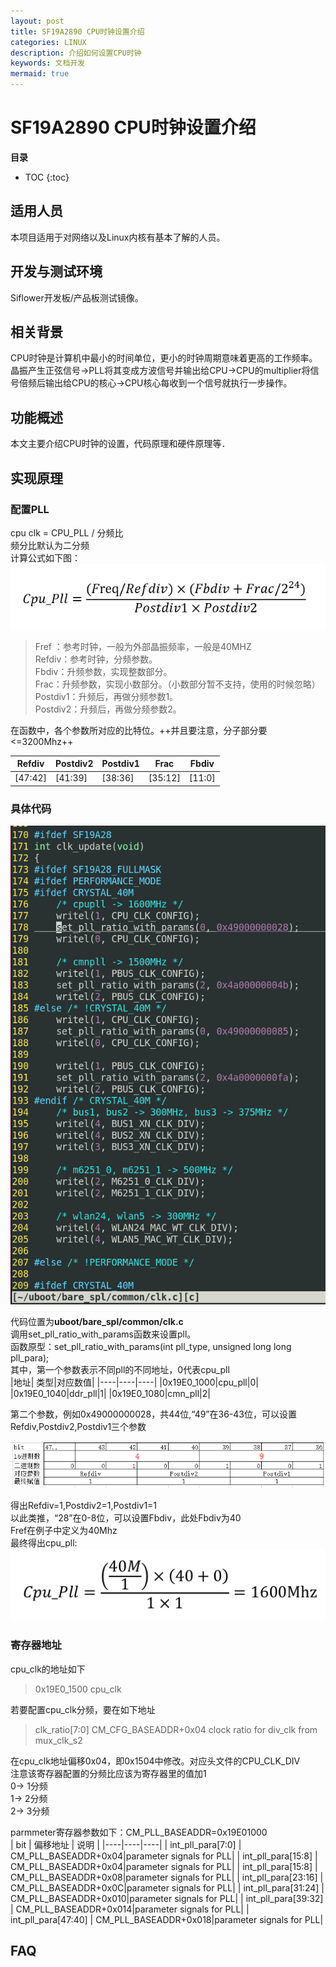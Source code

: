 ```yaml
---
layout: post
title: SF19A2890 CPU时钟设置介绍
categories: LINUX
description: 介绍如何设置CPU时钟
keywords: 文档开发
mermaid: true
---
```


# SF19A2890 CPU时钟设置介绍

**目录**

* TOC
{:toc}


## 适用人员

本项目适用于对网络以及Linux内核有基本了解的人员。

## 开发与测试环境

Siflower开发板/产品板测试镜像。

## 相关背景

CPU时钟是计算机中最小的时间单位，更小的时钟周期意味着更高的工作频率。
晶振产生正弦信号->PLL将其变成方波信号并输出给CPU->CPU的multiplier将信号倍频后输出给CPU的核心->CPU核心每收到一个信号就执行一步操作。

## 功能概述

本文主要介绍CPU时钟的设置，代码原理和硬件原理等．

## 实现原理  
### 配置PLL  
cpu clk = CPU_PLL / 分频比  
频分比默认为二分频  
计算公式如下图：  
![计算公式](/assets/images/uboot_development_manual/CPUformula.png)  

> Fref ：参考时钟，一般为外部晶振频率，一般是40MHZ  
> Refdiv：参考时钟，分频参数。  
> Fbdiv：升频参数，实现整数部分。  
> Frac：升频参数，实现小数部分。（小数部分暂不支持，使用的时候忽略）  
> Postdiv1：升频后，再做分频参数1。  
> Postdiv2：升频后，再做分频参数2。  

在函数中，各个参数所对应的比特位。++并且要注意，分子部分要<=3200Mhz++

| Refdiv | Postdiv2 | Postdiv1 | Frac | Fbdiv |
|----|----|----|----|----|
| [47:42] | [41:39] | [38:36] | [35:12] | [11:0] |

### 具体代码  
![文件代码](/assets/images/uboot_development_manual/uboot_code.png)  

代码位置为**uboot/bare_spl/common/clk.c**   
调用set_pll_ratio_with_params函数来设置pll。  
函数原型：set_pll_ratio_with_params(int pll_type, unsigned long long pll_para);  
其中，第一个参数表示不同pll的不同地址，0代表cpu_pll  
|地址| 类型|对应数值|
|----|----|----|
|0x19E0_1000|cpu_pll|0|
|0x19E0_1040|ddr_pll|1|
|0x19E0_1080|cmn_pll|2|


第二个参数，例如0x49000000028，共44位,“49”在36-43位，可以设置Refdiv,Postdiv2,Postdiv1三个参数  

![对应数值](/assets/images/uboot_development_manual/calculate.png)  

得出Refdiv=1,Postdiv2=1,Postdiv1=1  
以此类推，“28”在0-8位，可以设置Fbdiv，此处Fbdiv为40  
Fref在例子中定义为40Mhz  
最终得出cpu_pll:  
![最终得数](/assets/images/uboot_development_manual/example_result.png)


### 寄存器地址  
cpu_clk的地址如下
> 0x19E0_1500	cpu_clk    


若要配置cpu_clk分频，要在如下地址
> clk_ratio[7:0]	CM_CFG_BASEADDR+0x04	clock ratio for div_clk from mux_clk_s2	  

在cpu_clk地址偏移0x04，即0x1504中修改。对应头文件的CPU_CLK_DIV  
注意该寄存器配置的分频比应该为寄存器里的值加1  
0-> 1分频  
1-> 2分频  
2-> 3分频  

parmmeter寄存器参数如下：CM_PLL_BASEADDR=0x19E01000  
| bit | 偏移地址 | 说明 |
|----|----|----|
| int_pll_para[7:0] | CM_PLL_BASEADDR+0x04|parameter signals for PLL|
| int_pll_para[15:8] | CM_PLL_BASEADDR+0x04|parameter signals for PLL|
| int_pll_para[15:8] | CM_PLL_BASEADDR+0x08|parameter signals for PLL|
| int_pll_para[23:16] | CM_PLL_BASEADDR+0x0C|parameter signals for PLL|
| int_pll_para[31:24] | CM_PLL_BASEADDR+0x010|parameter signals for PLL|
| int_pll_para[39:32] | CM_PLL_BASEADDR+0x014|parameter signals for PLL|
| int_pll_para[47:40] | CM_PLL_BASEADDR+0x018|parameter signals for PLL|  

## FAQ
